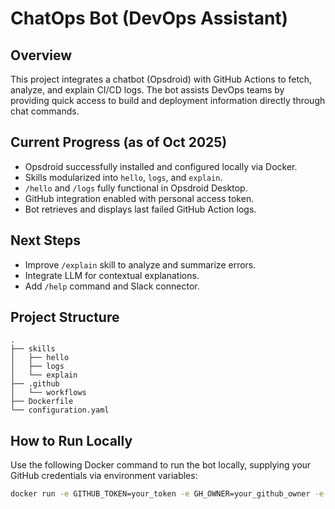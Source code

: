 # ChatOps Bot (DevOps Assistant)

## Overview
This project integrates a chatbot (Opsdroid) with GitHub Actions to fetch, analyze, and explain CI/CD logs. The bot assists DevOps teams by providing quick access to build and deployment information directly through chat commands.

## Current Progress (as of Oct 2025)
- Opsdroid successfully installed and configured locally via Docker.
- Skills modularized into `hello`, `logs`, and `explain`.
- `/hello` and `/logs` fully functional in Opsdroid Desktop.
- GitHub integration enabled with personal access token.
- Bot retrieves and displays last failed GitHub Action logs.

## Next Steps
- Improve `/explain` skill to analyze and summarize errors.
- Integrate LLM for contextual explanations.
- Add `/help` command and Slack connector.

## Project Structure
```
.
├── skills
│   ├── hello
│   ├── logs
│   └── explain
├── .github
│   └── workflows
├── Dockerfile
└── configuration.yaml
```

## How to Run Locally
Use the following Docker command to run the bot locally, supplying your GitHub credentials via environment variables:

```bash
docker run -e GITHUB_TOKEN=your_token -e GH_OWNER=your_github_owner -e GH_REPO=your_repo_name opsdroid-image
```
